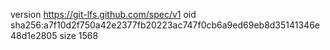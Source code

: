 version https://git-lfs.github.com/spec/v1
oid sha256:a7f10d2f750a42e2377fb20223ac747f0cb6a9ed69eb8d35141346e48d1e2805
size 1568
